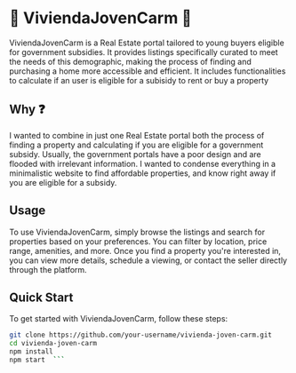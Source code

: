 # 🏡 ViviendaJovenCarm 👫
ViviendaJovenCarm is a Real Estate portal tailored to young buyers eligible for government subsidies.
It provides listings specifically curated to meet the needs of this demographic, making the process of finding and purchasing a home more accessible and efficient.
It includes functionalities to calculate if an user is eligible for a subisidy to rent or buy a property

## Why ❓
I wanted to combine in just one Real Estate portal both the process of finding a property and calculating if you are eligible for a government subsidy.
Usually, the government portals have a poor design and are flooded with irrelevant information. I wanted to condense everything in a minimalistic website
to find affordable properties, and know right away if you are eligible for a subsidy.

## Usage
To use ViviendaJovenCarm, simply browse the listings and search for properties based on your preferences. You can filter by location, price range, amenities, and more. Once you find a property you're interested in, you can view more details, schedule a viewing, or contact the seller directly through the platform.


## Quick Start
To get started with ViviendaJovenCarm, follow these steps:

   ```bash
   git clone https://github.com/your-username/vivienda-joven-carm.git
   cd vivienda-joven-carm
   npm install
   npm start  ```


